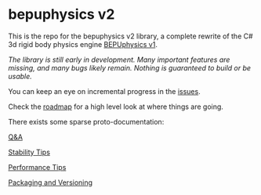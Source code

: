 # bepuphysics v2

This is the repo for the bepuphysics v2 library, a complete rewrite of the C# 3d rigid body physics engine [BEPUphysics v1](https://github.com/bepu/bepuphysics1).

*The library is still early in development. Many important features are missing, and many bugs likely remain. Nothing is guaranteed to build or be usable.*

You can keep an eye on incremental progress in the [issues](issues). 

Check the [roadmap](Documentation/roadmap.md) for a high level look at where things are going.

There exists some sparse proto-documentation:

[Q&A](Documentation/QuestionsAndAnswers.md)

[Stability Tips](Documentation/StabilityTips.md)

[Performance Tips](Documentation/PerformanceTips.md)

[Packaging and Versioning](Documentation/PackagingAndVersioning.md)

